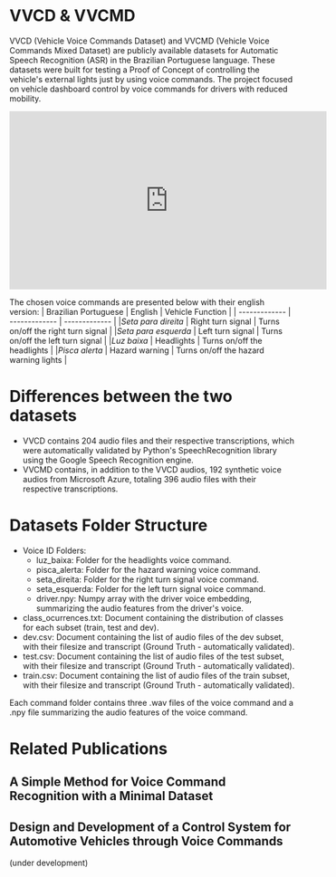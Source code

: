 # VVCD & VVCMD

VVCD (Vehicle Voice Commands Dataset) and VVCMD (Vehicle Voice Commands Mixed Dataset) are publicly available datasets for Automatic Speech Recognition (ASR) in the Brazilian Portuguese language.
These datasets were built for testing a Proof of Concept of controlling the vehicle's external lights just by using voice commands.  The project focused on vehicle dashboard control by voice commands for drivers with reduced mobility.

<iframe width="560" height="315" src="https://www.youtube.com/embed/MVuHZvy7LNE?si=slSBjNVZ_DWYtoa-" title="YouTube video player" frameborder="0" allow="accelerometer; autoplay; clipboard-write; encrypted-media; gyroscope; picture-in-picture; web-share" referrerpolicy="strict-origin-when-cross-origin" allowfullscreen></iframe>

The chosen voice commands are presented below with their english version:
| Brazilian Portuguese  | English | Vehicle Function |
| ------------- | ------------- | ------------- |
|*Seta para direita*     | Right turn signal | Turns on/off the right turn signal      |
|*Seta para esquerda*    | Left turn signal  |  Turns on/off the left turn signal      |
|*Luz baixa*             | Headlights        |  Turns on/off the headlights            |
|*Pisca alerta*          | Hazard warning    |  Turns on/off the hazard warning lights |

# Differences between the two datasets

- VVCD contains 204 audio files and their respective transcriptions, which were automatically validated by Python's SpeechRecognition library using the Google Speech Recognition engine.
- VVCMD contains, in addition to the VVCD audios, 192 synthetic voice audios from Microsoft Azure, totaling 396 audio files with their respective transcriptions.

# Datasets Folder Structure
- Voice ID Folders:
  - luz_baixa: Folder for the headlights voice command.
  - pisca_alerta: Folder for the hazard warning voice command.
  - seta_direita: Folder for the right turn signal voice command.
  - seta_esquerda: Folder for the left turn signal voice command.
  - driver.npy: Numpy array with the driver voice embedding, summarizing the audio features from the driver's voice.
- class_ocurrences.txt: Document containing the distribution of classes for each subset (train, test and dev).
- dev.csv: Document containing the list of audio files of the dev subset, with their filesize and transcript (Ground Truth - automatically validated).
- test.csv: Document containing the list of audio files of the test subset, with their filesize and transcript (Ground Truth - automatically validated).
- train.csv: Document containing the list of audio files of the train subset, with their filesize and transcript (Ground Truth - automatically validated).

Each command folder contains three .wav files of the voice command and a .npy file summarizing the audio features of the voice command.

# Related Publications
## A Simple Method for Voice Command Recognition with a Minimal Dataset

## Design and Development of a Control System for Automotive Vehicles through Voice Commands
(under development)
